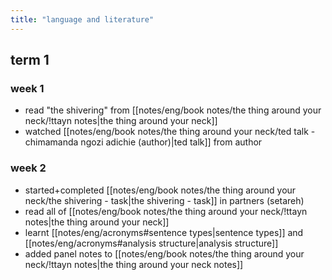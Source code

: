 ```yaml
---
title: "language and literature"
---
```

## term 1 
### week 1
- read "the shivering" from [[notes/eng/book notes/the thing around your neck/!ttayn notes|the thing around your neck]] 
- watched [[notes/eng/book notes/the thing around your neck/ted talk - chimamanda ngozi adichie (author)|ted talk]] from author
### week 2
- started+completed [[notes/eng/book notes/the thing around your neck/the shivering - task|the shivering - task]] in partners (setareh)
- read all of [[notes/eng/book notes/the thing around your neck/!ttayn notes|the thing around your neck]] 
- learnt [[notes/eng/acronyms#sentence types|sentence types]] and [[notes/eng/acronyms#analysis structure|analysis structure]] 
- added panel notes to [[notes/eng/book notes/the thing around your neck/!ttayn notes|the thing around your neck notes]] 